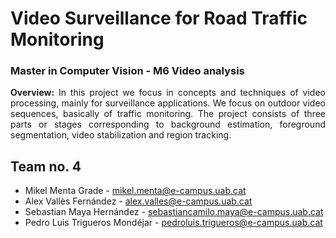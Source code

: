 # Video Surveillance for Road Traffic Monitoring
### Master in Computer Vision - M6 Video analysis
<p align="justify"><b>Overview:</b> In this project we focus in concepts and techniques of video processing, mainly for surveillance applications. We focus on outdoor video sequences, basically of traffic monitoring.
  The project consists of three parts or stages corresponding to background estimation, foreground segmentation, video stabilization and region tracking.</p>

## Team no. 4
- Mikel Menta Grade - mikel.menta@e-campus.uab.cat
- Alex Vallès Fernández - alex.valles@e-campus.uab.cat
- Sebastian Maya Hernández - sebastiancamilo.maya@e-campus.uab.cat
- Pedro Luis Trigueros Mondéjar - pedroluis.trigueros@e-campus.uab.cat
